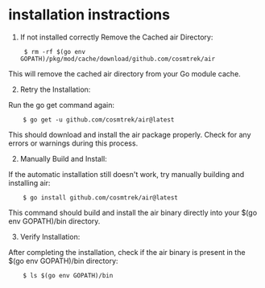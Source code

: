 # installation instractions

1. If not installed correctly Remove the Cached air Directory:

        $ rm -rf $(go env GOPATH)/pkg/mod/cache/download/github.com/cosmtrek/air

This will remove the cached air directory from your Go module cache.



2. Retry the Installation:

Run the go get command again:

        $ go get -u github.com/cosmtrek/air@latest

This should download and install the air package properly. Check for any errors or warnings during this process.



2. Manually Build and Install:

If the automatic installation still doesn't work, try manually building and installing air:

        $ go install github.com/cosmtrek/air@latest

This command should build and install the air binary directly into your $(go env GOPATH)/bin directory.



3. Verify Installation:

After completing the installation, check if the air binary is present in the $(go env GOPATH)/bin directory:

        $ ls $(go env GOPATH)/bin
